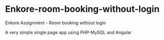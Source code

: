 # Enkore-room-booking-without-login
Enkore Assignment - Room booking without login

A very simple single page app using PHP-MySQL and Angular
